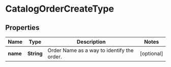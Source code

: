 

# CatalogOrderCreateType

## Properties

Name | Type | Description | Notes
------------ | ------------- | ------------- | -------------
**name** | **String** | Order Name as a way to identify the order. |  [optional]



